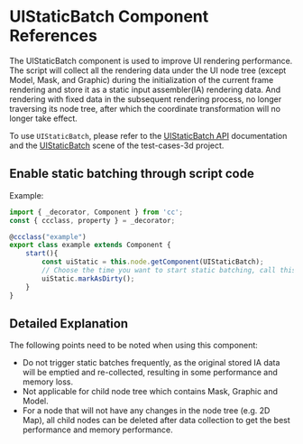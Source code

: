 # UIStaticBatch Component References

The UIStaticBatch component is used to improve UI rendering performance. The script will collect all the rendering data under the UI node tree (except Model, Mask, and Graphic) during the initialization of the current frame rendering and store it as a static input assembler(IA) rendering data. And rendering with fixed data in the subsequent rendering process, no longer traversing its node tree, after which the coordinate transformation will no longer take effect.

To use `UIStaticBatch`, please refer to the [UIStaticBatch API](__APIDOC__/en/#/docs/3.3/en/ui/Class/UIStaticBatch) documentation and the [UIStaticBatch](https://github.com/cocos-creator/test-cases-3d/tree/v3.3/assets/cases/ui/19.static-ui) scene of the test-cases-3d project.

## Enable static batching through script code

Example:

```ts
import { _decorator, Component } from 'cc';
const { ccclass, property } = _decorator;

@ccclass("example")
export class example extends Component {
    start(){
        const uiStatic = this.node.getComponent(UIStaticBatch);
        // Choose the time you want to start static batching, call this interface to start static batching
        uiStatic.markAsDirty();
    }
}
```

## Detailed Explanation

The following points need to be noted when using this component:

- Do not trigger static batches frequently, as the original stored IA data will be emptied and re-collected, resulting in some performance and memory loss.
- Not applicable for child node tree which contains Mask, Graphic and Model.
- For a node that will not have any changes in the node tree (e.g. 2D Map), all child nodes can be deleted after data collection to get the best performance and memory performance.

